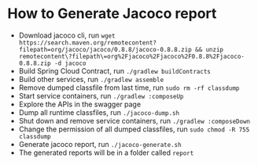 # How to Generate Jacoco report
- Download jacoco cli, run `wget https://search.maven.org/remotecontent?filepath=org/jacoco/jacoco/0.8.8/jacoco-0.8.8.zip && unzip remotecontent\?filepath\=org%2Fjacoco%2Fjacoco%2F0.8.8%2Fjacoco-0.8.8.zip -d jacoco`
- Build Spring Cloud Contract, run `./gradlew buildContracts`
- Build other services, run `./gradlew assemble`
- Remove dumped classfile from last time, run `sudo rm -rf classdump`
- Start service containers, run `./gradlew :composeUp`
- Explore the APIs in the swagger page
- Dump all runtime classfiles, run `./jacoco-dump.sh`
- Shut down and remove service containers, run `./gradlew :composeDown`
- Change the permission of all dumped classfiles, run `sudo chmod -R 755 classdump`
- Generate jacoco report, run `./jacoco-generate.sh`
- The generated reports will be in a folder called `report`